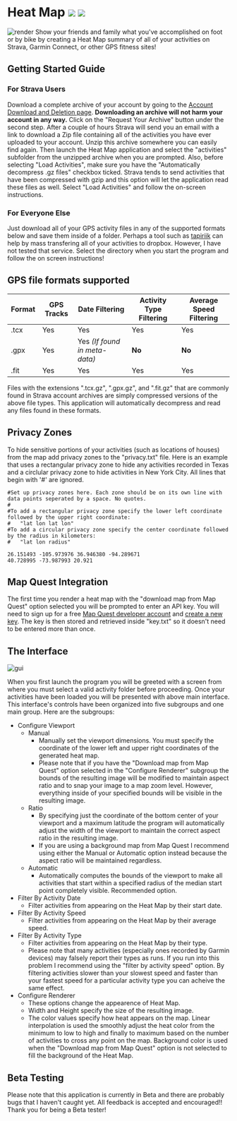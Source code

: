 ﻿# Heat Map ![](https://img.shields.io/github/release/Austin-Scott/HeatMap.svg) ![](https://img.shields.io/github/downloads/Austin-Scott/HeatMap/total.svg)
![render](https://user-images.githubusercontent.com/12504656/51348041-47cbc100-1a67-11e9-8361-83dcfdb6d2d1.png)
Show your friends and family what you've accomplished on foot or by bike by creating a Heat Map summary of all of your activities on Strava, Garmin Connect, or other GPS fitness sites!

## Getting Started Guide
### For Strava Users
Download a complete archive of your account by going to the [Account Download and Deletion page](https://www.strava.com/athlete/delete_your_account). **Downloading an archive will not harm your account in any way.** Click on the "Request Your Archive" button under the second step. After a couple of hours Strava will send you an email with a link to download a Zip file containing all of the activities you have ever uploaded to your account. Unzip this archive somewhere you can easily find again. Then launch the Heat Map application and select the "activities" subfolder from the unzipped archive when you are prompted. Also, before selecting "Load Activities", make sure you have the "Automatically decompress .gz files" checkbox ticked. Strava tends to send activities that have been compressed with gzip and this option will let the application read these files as well. Select "Load Activities" and follow the on-screen instructions.
### For Everyone Else
Just download all of your GPS activity files in any of the supported formats below and save them inside of a folder. Perhaps a tool such as [tapiriik](https://tapiriik.com/) can help by mass transfering all of your activities to dropbox. However, I have not tested that service. Select the directory when you start the program and follow the on screen instructions!

## GPS file formats supported

| Format | GPS Tracks | Date Filtering | Activity Type Filtering | Average Speed Filtering | 
| --- | --- | --- | --- | --- |
| .tcx | Yes | Yes | Yes | Yes |
| .gpx | Yes | Yes *(If found in meta-data)* | **No** | **No** |
| .fit | Yes | Yes | Yes | Yes |

Files with the extensions ".tcx.gz", ".gpx.gz", and ".fit.gz" that are commonly found in Strava account archives are simply compressed versions of the above file types. This application will automatically decompress and read any files found in these formats.

## Privacy Zones
To hide sensitive portions of your activities (such as locations of houses) from the map add privacy zones to the "privacy.txt" file. Here is an example that uses a rectangular privacy zone to hide any activities recorded in Texas and a circlular privacy zone to hide activities in New York City. All lines that begin with '#' are ignored.
~~~
#Set up privacy zones here. Each zone should be on its own line with data points seperated by a space. No quotes.
#
#To add a rectangular privacy zone specify the lower left coordinate followed by the upper right coordinate:
#	"lat lon lat lon"
#To add a circular privacy zone specify the center coordinate followed by the radius in kilometers:
#	"lat lon radius"

26.151493 -105.973976 36.946380 -94.289671
40.728995 -73.987993 20.921
~~~

## Map Quest Integration
The first time you render a heat map with the "download map from Map Quest" option selected you will be prompted to enter an API key. You will need to sign up for a free [Map Quest developer account](https://developer.mapquest.com/plan_purchase/steps/business_edition/business_edition_free/register) and [create a new key](https://developer.mapquest.com/user/me/apps). The key is then stored and retrieved inside "key.txt" so it doesn't need to be entered more than once. 

## The Interface
![gui](https://user-images.githubusercontent.com/12504656/51385500-185b9980-1ae5-11e9-89e9-94745ced1bb4.PNG)

When you first launch the program you will be greeted with a screen from where you must select a valid activity folder before proceeding. Once your activities have been loaded you will be presented with above main interface. This interface's controls have been organized into five subgroups and one main group. Here are the subgroups:
  * Configure Viewport
    * Manual
      * Manually set the viewport dimensions. You must specify the coordinate of the lower left and upper right coordinates of the generated heat map.
      * Please note that if you have the "Download map from Map Quest" option selected in the "Configure Renderer" subgroup the bounds of the resulting image will be modified to maintain aspect ratio and to snap your image to a map zoom level. However, everything inside of your specified bounds will be visible in the resulting image.
    * Ratio
      * By specifying just the coordinate of the bottom center of your viewport and a maximum latitude the program will automatically adjust the width of the viewport to maintain the correct aspect ratio in the resulting image.
      * If you are using a background map from Map Quest I recommend using either the Manual or Automatic option instead because the aspect ratio will be maintained regardless.
    * Automatic
      * Automatically computes the bounds of the viewport to make all activities that start within a specified radius of the median start point completely visible. Recommended option.
  * Filter By Activity Date
    * Filter activities from appearing on the Heat Map by their start date.
  * Filter By Activity Speed
    * Filter activities from appearing on the Heat Map by their average speed.
  * Filter By Activity Type
    * Filter activities from appearing on the Heat Map by their type.
    * Please note that many activities (especially ones recorded by Garmin devices) may falsely report their types as runs. If you run into this problem I recommend using the "filter by activity speed" option. By filtering activities slower than your slowest speed and faster than your fastest speed for a particular activity type you can acheive the same effect.
  * Configure Renderer
    * These options change the appearence of Heat Map. 
    * Width and Height specify the size of the resulting image.
    * The color values specify how heat appears on the map. Linear interpolation is used the smoothly adjust the heat color from the minimum to low to high and finally to maximum based on the number of activities to cross any point on the map. Background color is used when the "Download map from Map Quest" option is not selected to fill the background of the Heat Map. 

## Beta Testing
Please note that this application is currently in Beta and there are probably bugs that I haven't caught yet. All feedback is accepted and encouraged!! Thank you for being a Beta tester!
